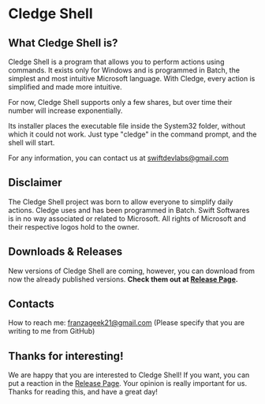 # Cledge Shell

##  What Cledge Shell is?
  Cledge Shell is a program that allows you to perform actions using commands. It exists only for Windows and is programmed in Batch, the simplest and most intuitive Microsoft language. With Cledge, every action is simplified and made more intuitive.

For now, Cledge Shell supports only a few shares, but over time their number will increase exponentially.

Its installer places the executable file inside the System32 folder, without which it could not work. Just type "cledge" in the command prompt, and the shell will start.

For any information, you can contact us at swiftdevlabs@gmail.com

## Disclaimer
The Cledge Shell project was born to allow everyone to simplify daily actions. Cledge uses and has been programmed in Batch.
Swift Softwares is in no way associated or related to Microsoft. All rights of Microsoft and their respective logos hold to the owner.

## Downloads & Releases 
New versions of Cledge Shell are coming, however, you can download from now the already published versions.
**Check them out at  <a href="https://github.com/franzageek/Cledge-Shell/releases">Release Page</a>.**

## Contacts

How to reach me: franzageek21@gmail.com (Please specify that you are writing to me from GitHub)

## Thanks for interesting!

We are happy that you are interested to Cledge Shell!
If you want, you can put a reaction in the <a href="https://github.com/franzageek/Cledge-Shell/releases">Release Page</a>.
Your opinion is really important for us.
Thanks for reading this, and have a great day!
